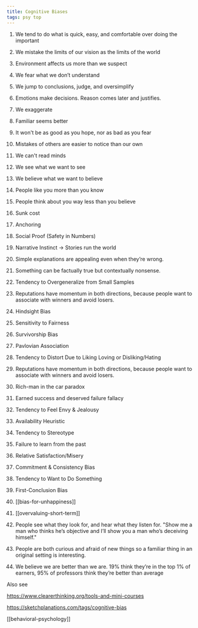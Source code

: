 ```yaml
---
title: Cognitive Biases   
tags: psy top 
---
```



1. We tend to do what is quick, easy, and comfortable over doing the important 

2. We mistake the limits of our vision as the limits of the world 

3. Environment affects us more than we suspect

4. We fear what we don’t understand 

5. We jump to conclusions, judge, and oversimplify 

6. Emotions make decisions. Reason comes later and justifies.

7. We exaggerate

8. Familiar seems better 

9. It won't be as good as you hope, nor as bad as you fear 

10. Mistakes of others are easier to notice than our own 

11. We can't read minds

12. We see what we want to see

13. We believe what we want to believe 

14. People like you more than you know 

15. People think about you way less than you believe 

16. Sunk cost 

17. Anchoring

18. Social Proof (Safety in Numbers)

19. Narrative Instinct -> Stories run the world

43. Simple explanations are appealing even when they’re wrong.

45. Something can be factually true but contextually nonsense.

20. Tendency to Overgeneralize from Small Samples

23. Reputations have momentum in both directions, because people want to associate with winners and avoid losers.

21. Hindsight Bias

22. Sensitivity to Fairness

23. Survivorship Bias

24. Pavlovian Association

25. Tendency to Distort Due to Liking Loving or Disliking/Hating

38. Reputations have momentum in both directions, because people want to associate with winners and avoid losers.

26. Rich-man in the car paradox 

27. Earned success and deserved failure fallacy

28. Tendency to Feel Envy & Jealousy

29. Availability Heuristic

30. Tendency to Stereotype

31. Failure to learn from the past

32. Relative Satisfaction/Misery

33. Commitment & Consistency Bias

34. Tendency to Want to Do Something

35. First-Conclusion Bias

36. [[bias-for-unhappiness]]

39. [[overvaluing-short-term]]

40. People see what they look for, and hear what they listen for. "Show me a man who thinks he’s objective and I’ll show you a man who’s deceiving himself."

41. People are both curious and afraid of new things so a familiar thing in an original setting is interesting.

42. We believe we are better than we are. 19% think they’re in the top 1% of earners, 95% of professors think they’re better than average


Also see

<https://www.clearerthinking.org/tools-and-mini-courses>

<https://sketchplanations.com/tags/cognitive-bias>

[[behavioral-psychology]]